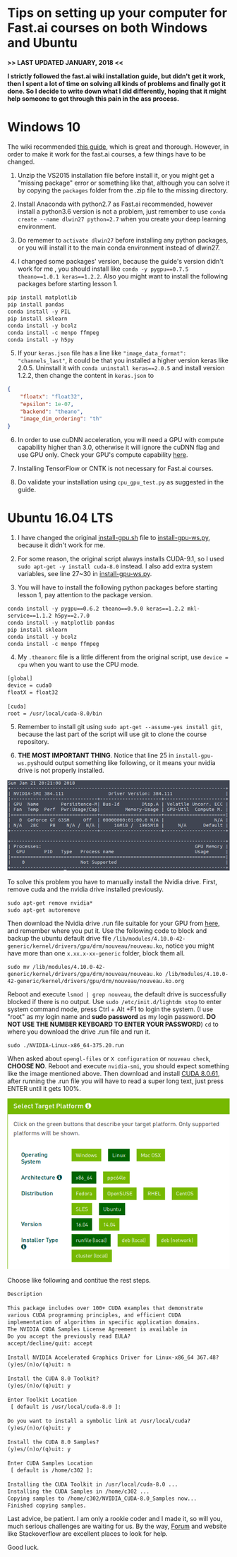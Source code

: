 Tips on setting up your computer for Fast.ai courses on both Windows and Ubuntu
===================================================

**>> LAST UPDATED JANUARY, 2018 <<**

**I strictly followed the fast.ai wiki installation guide, but didn't get it work, then I spent a lot of time on solving all kinds of problems and finally got it done. So I decide to write down what I did differently, hoping that it might help someone to get through this pain in the ass process.**

# Windows 10

The wiki recommended [this guide](https://github.com/philferriere/dlwin), which is great and thorough. However, in order to make it work for the fast.ai courses, a few things have to be changed.

1. Unzip the VS2015 installation file before install it, or you might get a "missing package" error or something like that, although you can solve it by copying the `packages` folder from the .zip file to the missing directory.

2. Install Anaconda with python2.7 as Fast.ai recommended, however install a python3.6 version is not a problem, just remember to use `conda create --name dlwin27 python=2.7` when you create your deep learning environment.

3. Do rememer to `activate dlwin27` before installing any python packages, or you will install it to the main conda environment instead of dlwin27.

4. I changed some packages' version, because the guide's version didn't work for me , you should install like `conda -y pygpu==0.7.5 theano==1.0.1 keras==1.2.2`. Also you might want to install the following packages before starting lesson 1.
```Shell
pip install matplotlib
pip install pandas
conda install -y PIL
pip install sklearn
conda install -y bcolz
conda install -c menpo ffmpeg
conda install -y h5py
```
5. If your `keras.json` file has a line like `"image_data_format": "channels_last"`, it could be that you installed a higher version keras like 2.0.5. Uninstall it with `conda uninstall keras==2.0.5` and install version 1.2.2, then change the content in `keras.json` to
```json
{
    "floatx": "float32",
    "epsilon": 1e-07,
    "backend": "theano",
    "image_dim_ordering": "th"
}
```
6. In order to use cuDNN acceleration, you will need a GPU with compute capability higher than 3.0, otherwise it will ignore the cuDNN flag and use GPU only. Check your GPU's compute capability [here](https://developer.nvidia.com/cuda-gpus). 

7. Installing TensorFlow or CNTK is not necessary for Fast.ai courses.

8. Do validate your installation using `cpu_gpu_test.py` as suggested in the guide.

# Ubuntu 16.04 LTS

1. I have changed the original [install-gpu.sh](https://github.com/fastai/courses/blob/master/setup/install-gpu.sh) file to [install-gpu-ws.py](https://github.com/webstiffener/Learning_fastai/blob/master/setup/install-gpu-ws.sh), because it didn't work for me.

2. For some reason, the original script always installs CUDA-9.1, so I used `sudo apt-get -y install cuda-8.0` instead. I also add extra system variables, see line 27~30 in [install-gpu-ws.py](https://github.com/webstiffener/Learning_fastai/blob/master/setup/install-gpu-ws.sh).

3. You will have to install the following python packages before starting lesson 1, pay attention to the package version.
```Shell
conda install -y pygpu==0.6.2 theano==0.9.0 keras==1.2.2 mkl-service==1.1.2 h5py==2.7.0
conda install -y matplotlib pandas
pip install sklearn
conda install -y bcolz
conda install -c menpo ffmpeg
```

4. My `.theanorc` file is a little different from the original script, use `device = cpu` when you want to use the CPU mode.
```
[global]
device = cuda0
floatX = float32

[cuda]
root = /usr/local/cuda-8.0/bin
```

5. Remember to install git using `sudo apt-get --assume-yes install git`, because the last part of the script will use git to clone the course repository.

6. **THE MOST IMPORTANT THING**. Notice that line 25 in `install-gpu-ws.py`should output something like following, or it means your nvidia drive is not properly installed.

![nvidia-smi](https://github.com/webstiffener/Learning_fastai/raw/master/setup/nvidia-smi.png)

To solve this problem you have to manually install the Nvidia drive. 
First, remove cuda and the nvidia drive installed previously.

```Shell
sudo apt-get remove nvidia*
sudo apt-get autoremove
```

Then download the Nvidia drive .run file suitable for your GPU from [here](http://www.nvidia.cn/Download/index.aspx), and remember where you put it. Use the following code to block and backup the ubuntu default drive file `/lib/modules/4.10.0-42-generic/kernel/drivers/gpu/drm/nouveau/nouveau.ko`, notice you might have more than one `x.xx.x-xx-generic` folder, block them all. 

```Shell
sudo mv /lib/modules/4.10.0-42-generic/kernel/drivers/gpu/drm/nouveau/nouveau.ko /lib/modules/4.10.0-42-generic/kernel/drivers/gpu/drm/nouveau/nouveau.ko.org
```

Reboot and execute `lsmod | grep nouveau`, the default drive is successfully blocked if there is no output. Use `sudo /etc/init.d/lightdm stop` to enter system command mode, press Ctrl + Alt +F1 to login the system. (I use "root" as my login name and **sudo password** as my login password. **DO NOT USE THE NUMBER KEYBOARD TO ENTER YOUR PASSWORD**)
`cd` to where you download the drive .run file and run it.

```Shell
sudo ./NVIDIA-Linux-x86_64-375.20.run
```
When asked about `opengl-files` or `X configuration` or `nouveau check`, **CHOOSE NO**. Reboot and execute `nvidia-smi`, you should expect something like the image mentioned above.
Then download and install [CUDA 8.0.61](https://developer.nvidia.com/cuda-80-ga2-download-archive), after running the .run file you will have to read a super long text, just press ENTER until it gets 100%.

![download CUDA-8.0.61](https://github.com/webstiffener/Learning_fastai/raw/master/setup/download%20cuda-8.0.61.png)

Choose like following and contitue the rest steps.
```
Description

This package includes over 100+ CUDA examples that demonstrate
various CUDA programming principles, and efficient CUDA
implementation of algorithms in specific application domains.
The NVIDIA CUDA Samples License Agreement is available in
Do you accept the previously read EULA?
accept/decline/quit: accept

Install NVIDIA Accelerated Graphics Driver for Linux-x86_64 367.48?
(y)es/(n)o/(q)uit: n

Install the CUDA 8.0 Toolkit?
(y)es/(n)o/(q)uit: y

Enter Toolkit Location
 [ default is /usr/local/cuda-8.0 ]:

Do you want to install a symbolic link at /usr/local/cuda?
(y)es/(n)o/(q)uit: y

Install the CUDA 8.0 Samples?
(y)es/(n)o/(q)uit: y

Enter CUDA Samples Location
 [ default is /home/c302 ]:

Installing the CUDA Toolkit in /usr/local/cuda-8.0 ...
Installing the CUDA Samples in /home/c302 ...
Copying samples to /home/c302/NVIDIA_CUDA-8.0_Samples now...
Finished copying samples.
```

Last advice, be patient. I am only a rookie coder and I made it, so will you, much serious challenges are waiting for us. By the way, [Forum](http://forums.fast.ai/) and website like Stackoverflow are excellent places to look for help.

Good luck.




